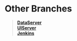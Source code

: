 # Other Branches
>**[DataServer](https://github.com/ddalkyTokky/Admin_Page_KAU2022/tree/DataServer)**      
>**[UIServer](https://github.com/ddalkyTokky/Admin_Page_KAU2022/tree/UIServer)**      
>**[Jenkins](https://github.com/ddalkyTokky/Admin_Page_KAU2022/tree/Jenkins)**
